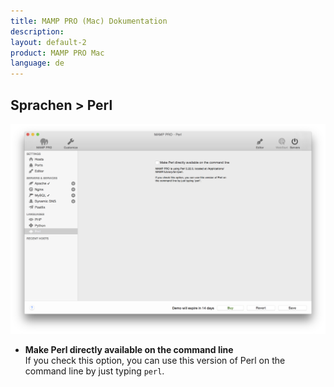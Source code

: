 ```yaml
---
title: MAMP PRO (Mac) Dokumentation
description: 
layout: default-2
product: MAMP PRO Mac
language: de
---
```


## Sprachen > Perl

![MAMP](Perl.png)

*  **Make Perl directly available on the command line**  
   If you check this option, you can use this version of Perl on the command line by just typing `perl`.
